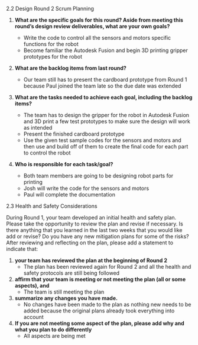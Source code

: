 2.2 Design Round 2 Scrum Planning

1. **What are the specific goals for this round? Aside from meeting this round’s design review deliverables,
what are your own goals?**
    - Write the code to control all the sensors and motors specific functions for the robot
    - Become familiar the Autodesk Fusion and begin 3D printing gripper prototypes for the robot

2. **What are the backlog items from last round?**
    - Our team still has to present the cardboard prototype from Round 1 because Paul joined the team late so the due date was extended

3. **What are the tasks needed to achieve each goal, including the backlog items?**
    - The team has to design the gripper for the robot in Autodesk Fusion and 3D print a few test prototypes to make sure the design will work as intended
    - Present the finished cardboard prototype
    - Use the given test sample codes for the sensors and motors and then use and build off of them to create the final code for each part to control the robot

4. **Who is responsible for each task/goal?**
    - Both team members are going to be designing robot parts for printing
    - Josh will write the code for the sensors and motors
    - Paul will complete the documentation
    
2.3 Health and Safety Considerations

During Round 1, your team developed an initial health and safety plan. Please take the opportunity to
review the plan and revise if necessary. Is there anything that you learned in the last two weeks that you
would like add or revise? Do you have any new mitigation plans for some of the risks?
After reviewing and reflecting on the plan, please add a statement to indicate that:
1. **your team has reviewed the plan at the beginning of Round 2**
    - The plan has been reviewed again for Round 2 and all the health and safety protocols are still being followed
2. **affirm that your team is meeting or not meeting the plan (all or some aspects), and**
    - The team is still meeting the plan
3. **summarize any changes you have made.**
    - No changes have been made to the plan as nothing new needs to be added because the original plans already took everything into account
4. **If you are not meeting some aspect of the plan, please add why and what you plan to do differently**
    - All aspects are being met